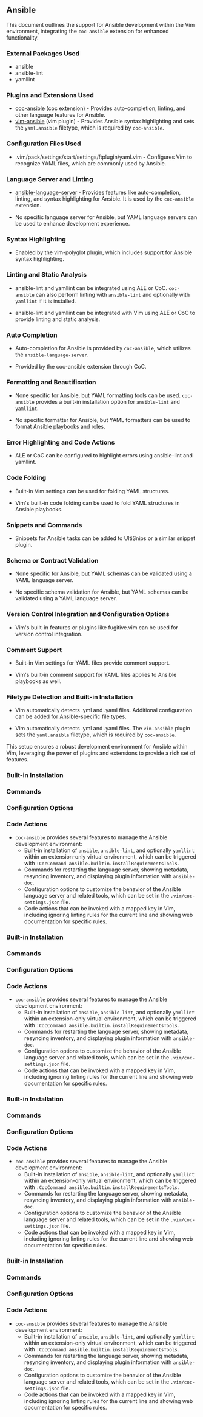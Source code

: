## Ansible

This document outlines the support for Ansible development within the Vim environment, integrating the `coc-ansible` extension for enhanced functionality.

### External Packages Used

- ansible
- ansible-lint
- yamllint

### Plugins and Extensions Used

* [coc-ansible](https://github.com/yaegassy/coc-ansible) (coc extension) - Provides auto-completion, linting, and other language features for Ansible.
* [vim-ansible](https://github.com/pearofducks/ansible-vim) (vim plugin) - Provides Ansible syntax highlighting and sets the `yaml.ansible` filetype, which is required by `coc-ansible`.

### Configuration Files Used

- .vim/pack/settings/start/settings/ftplugin/yaml.vim - Configures Vim to recognize YAML files, which are commonly used by Ansible.

### Language Server and Linting

* [ansible-language-server](https://github.com/ansible/ansible-language-server) - Provides features like auto-completion, linting, and syntax highlighting for Ansible. It is used by the `coc-ansible` extension.

- No specific language server for Ansible, but YAML language servers can be used to enhance development experience.

### Syntax Highlighting

- Enabled by the vim-polyglot plugin, which includes support for Ansible syntax highlighting.

### Linting and Static Analysis

* ansible-lint and yamllint can be integrated using ALE or CoC. `coc-ansible` can also perform linting with `ansible-lint` and optionally with `yamllint` if it is installed.

- ansible-lint and yamllint can be integrated with Vim using ALE or CoC to provide linting and static analysis.

### Auto Completion

* Auto-completion for Ansible is provided by `coc-ansible`, which utilizes the `ansible-language-server`.
- Provided by the coc-ansible extension through CoC.

### Formatting and Beautification

* None specific for Ansible, but YAML formatting tools can be used. `coc-ansible` provides a built-in installation option for `ansible-lint` and `yamllint`.

- No specific formatter for Ansible, but YAML formatters can be used to format Ansible playbooks and roles.

### Error Highlighting and Code Actions

- ALE or CoC can be configured to highlight errors using ansible-lint and yamllint.

### Code Folding

* Built-in Vim settings can be used for folding YAML structures.

- Vim's built-in code folding can be used to fold YAML structures in Ansible playbooks.

### Snippets and Commands

- Snippets for Ansible tasks can be added to UltiSnips or a similar snippet plugin.

### Schema or Contract Validation

* None specific for Ansible, but YAML schemas can be validated using a YAML language server.

- No specific schema validation for Ansible, but YAML schemas can be validated using a YAML language server.

### Version Control Integration and Configuration Options

- Vim's built-in features or plugins like fugitive.vim can be used for version control integration.

### Comment Support

* Built-in Vim settings for YAML files provide comment support.

- Vim's built-in comment support for YAML files applies to Ansible playbooks as well.

### Filetype Detection and Built-in Installation

- Vim automatically detects .yml and .yaml files. Additional configuration can be added for Ansible-specific file types.
* Vim automatically detects .yml and .yaml files. The `vim-ansible` plugin sets the `yaml.ansible` filetype, which is required by `coc-ansible`.

This setup ensures a robust development environment for Ansible within Vim, leveraging the power of plugins and extensions to provide a rich set of features.

### Built-in Installation

### Commands

### Configuration Options

### Code Actions

* `coc-ansible` provides several features to manage the Ansible development environment:
  - Built-in installation of `ansible`, `ansible-lint`, and optionally `yamllint` within an extension-only virtual environment, which can be triggered with `:CocCommand ansible.builtin.installRequirementsTools`.
  - Commands for restarting the language server, showing metadata, resyncing inventory, and displaying plugin information with `ansible-doc`.
  - Configuration options to customize the behavior of the Ansible language server and related tools, which can be set in the `.vim/coc-settings.json` file.
  - Code actions that can be invoked with a mapped key in Vim, including ignoring linting rules for the current line and showing web documentation for specific rules.

### Built-in Installation

### Commands

### Configuration Options

### Code Actions

* `coc-ansible` provides several features to manage the Ansible development environment:
  - Built-in installation of `ansible`, `ansible-lint`, and optionally `yamllint` within an extension-only virtual environment, which can be triggered with `:CocCommand ansible.builtin.installRequirementsTools`.
  - Commands for restarting the language server, showing metadata, resyncing inventory, and displaying plugin information with `ansible-doc`.
  - Configuration options to customize the behavior of the Ansible language server and related tools, which can be set in the `.vim/coc-settings.json` file.
  - Code actions that can be invoked with a mapped key in Vim, including ignoring linting rules for the current line and showing web documentation for specific rules.

### Built-in Installation

### Commands

### Configuration Options

### Code Actions

* `coc-ansible` provides several features to manage the Ansible development environment:
  - Built-in installation of `ansible`, `ansible-lint`, and optionally `yamllint` within an extension-only virtual environment, which can be triggered with `:CocCommand ansible.builtin.installRequirementsTools`.
  - Commands for restarting the language server, showing metadata, resyncing inventory, and displaying plugin information with `ansible-doc`.
  - Configuration options to customize the behavior of the Ansible language server and related tools, which can be set in the `.vim/coc-settings.json` file.
  - Code actions that can be invoked with a mapped key in Vim, including ignoring linting rules for the current line and showing web documentation for specific rules.

### Built-in Installation

### Commands

### Configuration Options

### Code Actions

* `coc-ansible` provides several features to manage the Ansible development environment:
  - Built-in installation of `ansible`, `ansible-lint`, and optionally `yamllint` within an extension-only virtual environment, which can be triggered with `:CocCommand ansible.builtin.installRequirementsTools`.
  - Commands for restarting the language server, showing metadata, resyncing inventory, and displaying plugin information with `ansible-doc`.
  - Configuration options to customize the behavior of the Ansible language server and related tools, which can be set in the `.vim/coc-settings.json` file.
  - Code actions that can be invoked with a mapped key in Vim, including ignoring linting rules for the current line and showing web documentation for specific rules.
